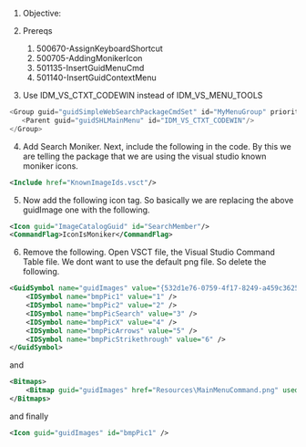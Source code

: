 
1. Objective: 

2. Prereqs
   1. 500670-AssignKeyboardShortcut
   2. 500705-AddingMonikerIcon
   3. 501135-InsertGuidMenuCmd
   4. 501140-InsertGuidContextMenu


3. Use IDM_VS_CTXT_CODEWIN instead of IDM_VS_MENU_TOOLS
```cs
<Group guid="guidSimpleWebSearchPackageCmdSet" id="MyMenuGroup" priority="0x0600">
   <Parent guid="guidSHLMainMenu" id="IDM_VS_CTXT_CODEWIN"/>
</Group>
```

4. Add Search Moniker. Next, include the following in the code. By this we are telling the package that we are using the visual studio known moniker icons.
```xml
<Include href="KnownImageIds.vsct"/>
```

5. Now add the following icon tag. So basically we are replacing the above guidImage one with the following.

```xml
<Icon guid="ImageCatalogGuid" id="SearchMember"/>
<CommandFlag>IconIsMoniker</CommandFlag>
```

6. Remove the following. Open VSCT file, the Visual Studio Command Table file. We dont want to use the default png file. So delete the following.

```xml
<GuidSymbol name="guidImages" value="{532d1e76-0759-4f17-8249-a459c36252f1}" >
    <IDSymbol name="bmpPic1" value="1" />
    <IDSymbol name="bmpPic2" value="2" />
    <IDSymbol name="bmpPicSearch" value="3" />
    <IDSymbol name="bmpPicX" value="4" />
    <IDSymbol name="bmpPicArrows" value="5" />
    <IDSymbol name="bmpPicStrikethrough" value="6" />
</GuidSymbol>
```
and 

```xml
<Bitmaps>
    <Bitmap guid="guidImages" href="Resources\MainMenuCommand.png" usedList="bmpPic1, bmpPic2, bmpPicSearch, bmpPicX, bmpPicArrows, bmpPicStrikethrough"/>
</Bitmaps>
```

and finally 

```xml
<Icon guid="guidImages" id="bmpPic1" />
```

